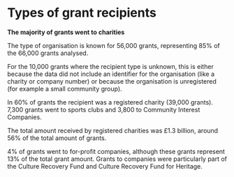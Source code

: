 # Types of grant recipients

**The majority of grants went to charities**

The type of organisation is known for 56,000 grants, representing 85% of the 66,000 grants analysed.

For the 10,000 grants where the recipient type is unknown, this is either because the data did not include an identifier for the organisation (like a charity or company number) or because the organisation is unregistered (for example a small community group).

In 60% of grants the recipient was a registered charity (39,000 grants). 7,300 grants went to sports clubs and 3,800 to Community Interest Companies.

The total amount received by registered charities was £1.3 billion, around 56% of the total amount of grants.

4% of grants went to for-profit companies, although these grants represent 13% of the total grant amount. Grants to companies were particularly part of the Culture Recovery Fund and Culture Recovery Fund for Heritage.

<div class="flourish-embed flourish-chart" data-src="visualisation/7924846"></div>
